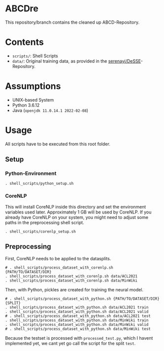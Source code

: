 # ABCDre

This repository/branch contains the cleaned up ABCD-Repository.

# Contents

- `scripts/`: Shell Scripts
- `data/`: Original training data, as provided in the [serenayj/DeSSE](https://github.com/serenayj/DeSSE)-Repository.

# Assumptions

- UNIX-based System
- Python 3.6.12
- Java (`openjdk 11.0.14.1 2022-02-08`)

# Usage

All scripts have to be executed from this root folder.

## Setup

### Python-Environment

```
. shell_scripts/python_setup.sh
```

### CoreNLP

This will install CoreNLP inside this directory and set the environment variables used later.
Approximately 1 GB will be used by CoreNLP.
If you already have CoreNLP on your system, you might need to adjust some paths in the preprocessing shell script.

```
. shell_scripts/corenlp_setup.sh
```

## Preprocessing

First, CoreNLP needs to be applied to the datasplits.

```
# . shell_scripts/process_dataset_with_corenlp.sh {PATH/TO/DATASET/DIR}
. shell_scripts/process_dataset_with_corenlp.sh data/ACL2021
. shell_scripts/process_dataset_with_corenlp.sh data/MinWiki
```

Then, with Python, pickles are created for training the neural model.


```
# . shell_scripts/process_dataset_with_python.sh {PATH/TO/DATASET/DIR} {SPLIT}
. shell_scripts/process_dataset_with_python.sh data/ACL2021 train
. shell_scripts/process_dataset_with_python.sh data/ACL2021 valid
# . shell_scripts/process_dataset_with_python.sh data/ACL2021 test
. shell_scripts/process_dataset_with_python.sh data/MinWiki train
. shell_scripts/process_dataset_with_python.sh data/MinWiki valid
# . shell_scripts/process_dataset_with_python.sh data/MinWiki test
```

Because the testset is processed with `processed_test.py`, which I havent implemented yet, we cant yet go call the script for the split `test`.